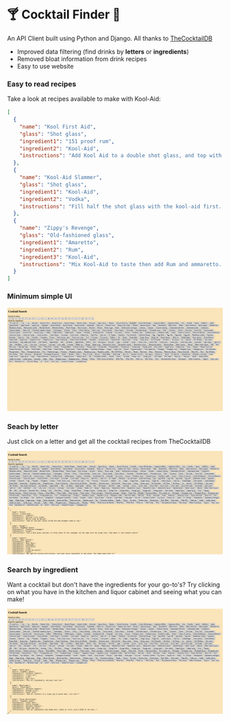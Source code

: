 # 🍸 Cocktail Finder 🍹

An API Client built using Python and Django. All thanks to [TheCocktailDB](https://www.thecocktaildb.com/)

- Improved data filtering (find drinks by **letters** or **ingredients**)
- Removed bloat information from drink recipes
- Easy to use website

### Easy to read recipes

Take a look at recipes available to make with Kool-Aid:

```json
[
  {
    "name": "Kool First Aid",
    "glass": "Shot glass",
    "ingredient1": "151 proof rum",
    "ingredient2": "Kool-Aid",
    "instructions": "Add Kool Aid to a double shot glass, and top with rum. Slam and shoot."
  },
  {
    "name": "Kool-Aid Slammer",
    "glass": "Shot glass",
    "ingredient1": "Kool-Aid",
    "ingredient2": "Vodka",
    "instructions": "Fill half the shot glass with the kool-aid first. Then put a paper towel over the top of the glass and slowly pour in the vodka. If you do it right, you should be able to see that the two liquids are separated, with the vodka on top. Now slam it! The last thing you'll taste is the kool-aid."
  },
  {
    "name": "Zippy's Revenge",
    "glass": "Old-fashioned glass",
    "ingredient1": "Amaretto",
    "ingredient2": "Rum",
    "ingredient3": "Kool-Aid",
    "instructions": "Mix Kool-Aid to taste then add Rum and ammaretto. shake well to disolve the sugar in the Kool-Aid... serve cold"
  }
]
```

### Minimum simple UI

![Home Page](/pics/home.png)

### Seach by letter

Just click on a letter and get all the cocktail recipes from TheCocktailDB

![Search by letter](/pics/seach-by-letter.png)

### Search by ingredient

Want a cocktail but don't have the ingredients for your go-to's? Try clicking on what
you have in the kitchen and liquor cabinet and seeing what you can make!

![Search by ingredient](/pics/search-by-ingredient.png)
